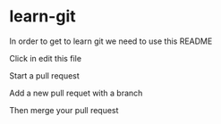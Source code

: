 # learn-git

In order to get to learn git we need to use this README

Click in edit this file

Start a pull request

Add a new pull requet with a branch

Then merge your pull request
